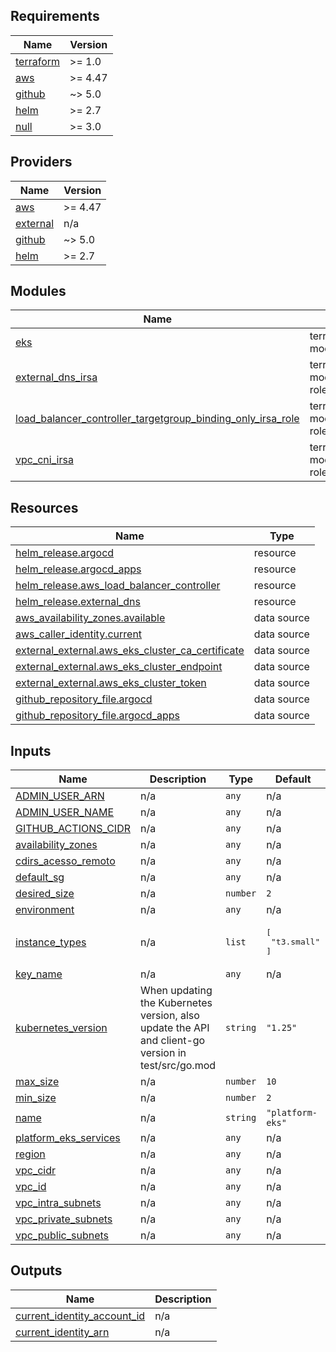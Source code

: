 <!-- BEGIN_TF_DOCS -->
## Requirements

| Name | Version |
|------|---------|
| <a name="requirement_terraform"></a> [terraform](#requirement\_terraform) | >= 1.0 |
| <a name="requirement_aws"></a> [aws](#requirement\_aws) | >= 4.47 |
| <a name="requirement_github"></a> [github](#requirement\_github) | ~> 5.0 |
| <a name="requirement_helm"></a> [helm](#requirement\_helm) | >= 2.7 |
| <a name="requirement_null"></a> [null](#requirement\_null) | >= 3.0 |

## Providers

| Name | Version |
|------|---------|
| <a name="provider_aws"></a> [aws](#provider\_aws) | >= 4.47 |
| <a name="provider_external"></a> [external](#provider\_external) | n/a |
| <a name="provider_github"></a> [github](#provider\_github) | ~> 5.0 |
| <a name="provider_helm"></a> [helm](#provider\_helm) | >= 2.7 |

## Modules

| Name | Source | Version |
|------|--------|---------|
| <a name="module_eks"></a> [eks](#module\_eks) | terraform-aws-modules/eks/aws | 19.13.0 |
| <a name="module_external_dns_irsa"></a> [external\_dns\_irsa](#module\_external\_dns\_irsa) | terraform-aws-modules/iam/aws//modules/iam-role-for-service-accounts-eks | ~> 5.0 |
| <a name="module_load_balancer_controller_targetgroup_binding_only_irsa_role"></a> [load\_balancer\_controller\_targetgroup\_binding\_only\_irsa\_role](#module\_load\_balancer\_controller\_targetgroup\_binding\_only\_irsa\_role) | terraform-aws-modules/iam/aws//modules/iam-role-for-service-accounts-eks | 5.17.0 |
| <a name="module_vpc_cni_irsa"></a> [vpc\_cni\_irsa](#module\_vpc\_cni\_irsa) | terraform-aws-modules/iam/aws//modules/iam-role-for-service-accounts-eks | ~> 5.0 |

## Resources

| Name | Type |
|------|------|
| [helm_release.argocd](https://registry.terraform.io/providers/hashicorp/helm/latest/docs/resources/release) | resource |
| [helm_release.argocd_apps](https://registry.terraform.io/providers/hashicorp/helm/latest/docs/resources/release) | resource |
| [helm_release.aws_load_balancer_controller](https://registry.terraform.io/providers/hashicorp/helm/latest/docs/resources/release) | resource |
| [helm_release.external_dns](https://registry.terraform.io/providers/hashicorp/helm/latest/docs/resources/release) | resource |
| [aws_availability_zones.available](https://registry.terraform.io/providers/hashicorp/aws/latest/docs/data-sources/availability_zones) | data source |
| [aws_caller_identity.current](https://registry.terraform.io/providers/hashicorp/aws/latest/docs/data-sources/caller_identity) | data source |
| [external_external.aws_eks_cluster_ca_certificate](https://registry.terraform.io/providers/hashicorp/external/latest/docs/data-sources/external) | data source |
| [external_external.aws_eks_cluster_endpoint](https://registry.terraform.io/providers/hashicorp/external/latest/docs/data-sources/external) | data source |
| [external_external.aws_eks_cluster_token](https://registry.terraform.io/providers/hashicorp/external/latest/docs/data-sources/external) | data source |
| [github_repository_file.argocd](https://registry.terraform.io/providers/integrations/github/latest/docs/data-sources/repository_file) | data source |
| [github_repository_file.argocd_apps](https://registry.terraform.io/providers/integrations/github/latest/docs/data-sources/repository_file) | data source |

## Inputs

| Name | Description | Type | Default | Required |
|------|-------------|------|---------|:--------:|
| <a name="input_ADMIN_USER_ARN"></a> [ADMIN\_USER\_ARN](#input\_ADMIN\_USER\_ARN) | n/a | `any` | n/a | yes |
| <a name="input_ADMIN_USER_NAME"></a> [ADMIN\_USER\_NAME](#input\_ADMIN\_USER\_NAME) | n/a | `any` | n/a | yes |
| <a name="input_GITHUB_ACTIONS_CIDR"></a> [GITHUB\_ACTIONS\_CIDR](#input\_GITHUB\_ACTIONS\_CIDR) | n/a | `any` | n/a | yes |
| <a name="input_availability_zones"></a> [availability\_zones](#input\_availability\_zones) | n/a | `any` | n/a | yes |
| <a name="input_cdirs_acesso_remoto"></a> [cdirs\_acesso\_remoto](#input\_cdirs\_acesso\_remoto) | n/a | `any` | n/a | yes |
| <a name="input_default_sg"></a> [default\_sg](#input\_default\_sg) | n/a | `any` | n/a | yes |
| <a name="input_desired_size"></a> [desired\_size](#input\_desired\_size) | n/a | `number` | `2` | no |
| <a name="input_environment"></a> [environment](#input\_environment) | n/a | `any` | n/a | yes |
| <a name="input_instance_types"></a> [instance\_types](#input\_instance\_types) | n/a | `list` | <pre>[<br>  "t3.small"<br>]</pre> | no |
| <a name="input_key_name"></a> [key\_name](#input\_key\_name) | n/a | `any` | n/a | yes |
| <a name="input_kubernetes_version"></a> [kubernetes\_version](#input\_kubernetes\_version) | When updating the Kubernetes version, also update the API and client-go version in test/src/go.mod | `string` | `"1.25"` | no |
| <a name="input_max_size"></a> [max\_size](#input\_max\_size) | n/a | `number` | `10` | no |
| <a name="input_min_size"></a> [min\_size](#input\_min\_size) | n/a | `number` | `2` | no |
| <a name="input_name"></a> [name](#input\_name) | n/a | `string` | `"platform-eks"` | no |
| <a name="input_platform_eks_services"></a> [platform\_eks\_services](#input\_platform\_eks\_services) | n/a | `any` | n/a | yes |
| <a name="input_region"></a> [region](#input\_region) | n/a | `any` | n/a | yes |
| <a name="input_vpc_cidr"></a> [vpc\_cidr](#input\_vpc\_cidr) | n/a | `any` | n/a | yes |
| <a name="input_vpc_id"></a> [vpc\_id](#input\_vpc\_id) | n/a | `any` | n/a | yes |
| <a name="input_vpc_intra_subnets"></a> [vpc\_intra\_subnets](#input\_vpc\_intra\_subnets) | n/a | `any` | n/a | yes |
| <a name="input_vpc_private_subnets"></a> [vpc\_private\_subnets](#input\_vpc\_private\_subnets) | n/a | `any` | n/a | yes |
| <a name="input_vpc_public_subnets"></a> [vpc\_public\_subnets](#input\_vpc\_public\_subnets) | n/a | `any` | n/a | yes |

## Outputs

| Name | Description |
|------|-------------|
| <a name="output_current_identity_account_id"></a> [current\_identity\_account\_id](#output\_current\_identity\_account\_id) | n/a |
| <a name="output_current_identity_arn"></a> [current\_identity\_arn](#output\_current\_identity\_arn) | n/a |
<!-- END_TF_DOCS -->